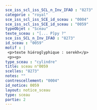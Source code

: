 ```yaml
---
sce_iss_scl_iss_SCL_n_Inv_IFAO : "8273"
categorie : "royal"
sce_iss_scl_iss_SCE_id_sceau : "0004"
sce_iss_scl_iss_SCE_id_sceau : "0059"
typeObjet : "Sceau"
texte_sceau : "[... P]py ?"
sce_iss_SCL_n_Inv_IFAO : "8273"
id_sceau : "0059"
motif : |
 <p>texte hiéroglyphique : serekh</p>
 <p><p>
type_sceau : "cylindre"
title: sceau n°0059
scelles: "8273"
notes: ""
contrescellement: "0004"
id_notice: 0059
layout: notice_sceau
type: sceau
partie: 2
---
```

